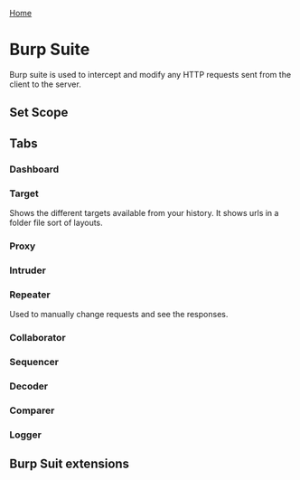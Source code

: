 <!--
 * This file is part of RS Cheat Sheets.
 *
 * RS Cheat Sheets is free software: you can redistribute it and/or modify
 * it under the terms of the GNU General Public License as published by
 * the Free Software Foundation, either version 3 of the License, or
 * (at your option) any later version.
 *
 * RS Cheat Sheets is distributed in the hope that it will be useful,
 * but WITHOUT ANY WARRANTY; without even the implied warranty of
 * MERCHANTABILITY or FITNESS FOR A PARTICULAR PURPOSE.  See the
 * GNU General Public License for more details.
 *
 * You should have received a copy of the GNU General Public License
 * along with RS Cheat Sheets. If not, see <https://www.gnu.org/licenses/>.
 */
-->

[Home](../README.md)

# Burp Suite
Burp suite is used to intercept and modify any HTTP requests sent from the client to the server.

## Set Scope


## Tabs

### Dashboard

### Target
Shows the different targets available from your history. It shows urls in a folder file sort of layouts.

### Proxy


### Intruder
### Repeater
Used to manually change requests and see the responses.
### Collaborator
### Sequencer
### Decoder
### Comparer
### Logger

## Burp Suit extensions
